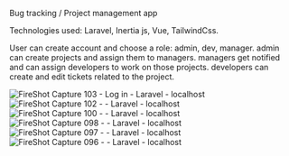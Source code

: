 Bug tracking / Project management app

Technologies used: Laravel, Inertia js, Vue, TailwindCss.

User can create account and choose a role: admin, dev, manager.
admin can create projects and assign them to managers. 
managers get notified and can assign developers to work on those projects. 
developers can create and edit tickets related to the project. 

![FireShot Capture 103 - Log in - Laravel - localhost](https://github.com/GhDh95/BugTrackerManagement/assets/88755979/b65eb80e-76bf-4bb7-abb1-0969be9e2485)
![FireShot Capture 102 - - Laravel - localhost](https://github.com/GhDh95/BugTrackerManagement/assets/88755979/5913e916-001f-494a-8956-ba2e393a75fc)
![FireShot Capture 100 - - Laravel - localhost](https://github.com/GhDh95/BugTrackerManagement/assets/88755979/0250198b-dd5a-4ed8-b210-fa48b39e3763)
![FireShot Capture 098 - - Laravel - localhost](https://github.com/GhDh95/BugTrackerManagement/assets/88755979/bd3e3708-2302-44f2-a11a-143c328e2bbf)
![FireShot Capture 097 - - Laravel - localhost](https://github.com/GhDh95/BugTrackerManagement/assets/88755979/7b0c94ba-fcfa-4b01-9ba3-4bf234bd260e)
![FireShot Capture 096 - - Laravel - localhost](https://github.com/GhDh95/BugTrackerManagement/assets/88755979/725372aa-bdbd-4bcf-b3c1-81bb946e500b)
